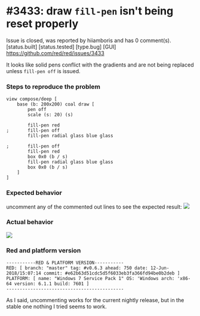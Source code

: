 
#3433: draw `fill-pen` isn't being reset properly
================================================================================
Issue is closed, was reported by hiiamboris and has 0 comment(s).
[status.built] [status.tested] [type.bug] [GUI]
<https://github.com/red/red/issues/3433>

It looks like solid pens conflict with the gradients and are not being replaced unless `fill-pen off` is issued.

### Steps to reproduce the problem
```
view compose/deep [
	base (b: 200x200) coal draw [
		pen off
		scale (s: 20) (s)

		fill-pen red
;		fill-pen off
		fill-pen radial glass blue glass
		
;		fill-pen off
		fill-pen red
		box 0x0 (b / s)
		fill-pen radial glass blue glass
		box 0x0 (b / s)
	]
]
```
### Expected behavior
uncomment any of the commented out lines to see the expected result:
![](https://i.gyazo.com/d1b34636695f9126ace948f7aae2beeb.png)

### Actual behavior
![](https://i.gyazo.com/c4f4afa862e2b333a6744ed8bf6045e4.png)

### Red and platform version
```
-----------RED & PLATFORM VERSION----------- 
RED: [ branch: "master" tag: #v0.6.3 ahead: 750 date: 12-Jun-2018/15:07:14 commit: #e62b63d51cdc5d5f6033eb3fa366fd94be0b2deb ]
PLATFORM: [ name: "Windows 7 Service Pack 1" OS: 'Windows arch: 'x86-64 version: 6.1.1 build: 7601 ]
--------------------------------------------
```
As I said, uncommenting works for the current nightly release, but in the stable one nothing I tried seems to work.


